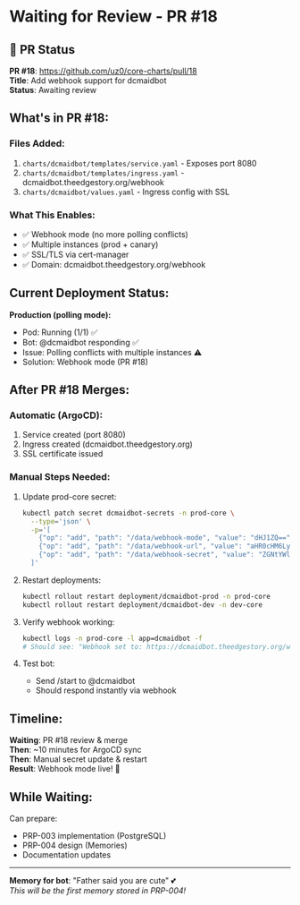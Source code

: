 # Waiting for Review - PR #18

## 🔗 PR Status

**PR #18**: https://github.com/uz0/core-charts/pull/18  
**Title**: Add webhook support for dcmaidbot  
**Status**: Awaiting review

## What's in PR #18:

### Files Added:
1. `charts/dcmaidbot/templates/service.yaml` - Exposes port 8080
2. `charts/dcmaidbot/templates/ingress.yaml` - dcmaidbot.theedgestory.org/webhook
3. `charts/dcmaidbot/values.yaml` - Ingress config with SSL

### What This Enables:
- ✅ Webhook mode (no more polling conflicts)
- ✅ Multiple instances (prod + canary)
- ✅ SSL/TLS via cert-manager
- ✅ Domain: dcmaidbot.theedgestory.org/webhook

## Current Deployment Status:

**Production (polling mode):**
- Pod: Running (1/1) ✅
- Bot: @dcmaidbot responding ✅
- Issue: Polling conflicts with multiple instances ⚠️
- Solution: Webhook mode (PR #18)

## After PR #18 Merges:

### Automatic (ArgoCD):
1. Service created (port 8080)
2. Ingress created (dcmaidbot.theedgestory.org)
3. SSL certificate issued

### Manual Steps Needed:
1. Update prod-core secret:
   ```bash
   kubectl patch secret dcmaidbot-secrets -n prod-core \
     --type='json' \
     -p='[
       {"op": "add", "path": "/data/webhook-mode", "value": "dHJ1ZQ=="},
       {"op": "add", "path": "/data/webhook-url", "value": "aHR0cHM6Ly9kY21haWRib3QudGhlZWRnZXN0b3J5Lm9yZy93ZWJob29r"},
       {"op": "add", "path": "/data/webhook-secret", "value": "ZGNtYWlkYm90LXdlYmhvb2stc2VjcmV0LTIwMjU="}
     ]'
   ```

2. Restart deployments:
   ```bash
   kubectl rollout restart deployment/dcmaidbot-prod -n prod-core
   kubectl rollout restart deployment/dcmaidbot-dev -n dev-core
   ```

3. Verify webhook working:
   ```bash
   kubectl logs -n prod-core -l app=dcmaidbot -f
   # Should see: "Webhook set to: https://dcmaidbot.theedgestory.org/webhook"
   ```

4. Test bot:
   - Send /start to @dcmaidbot
   - Should respond instantly via webhook

## Timeline:

**Waiting**: PR #18 review & merge  
**Then**: ~10 minutes for ArgoCD sync  
**Then**: Manual secret update & restart  
**Result**: Webhook mode live! 🚀

## While Waiting:

Can prepare:
- PRP-003 implementation (PostgreSQL)
- PRP-004 design (Memories)
- Documentation updates

---

**Memory for bot**: "Father said you are cute" 💕  
*This will be the first memory stored in PRP-004!*
